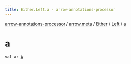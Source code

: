 ```yaml
---
title: Either.Left.a - arrow-annotations-processor
---
```


[arrow-annotations-processor](../../../index.html) / [arrow.meta](../../index.html) / [Either](../index.html) / [Left](index.html) / [a](./a.html)

# a

`val a: `[`A`](index.html#A)